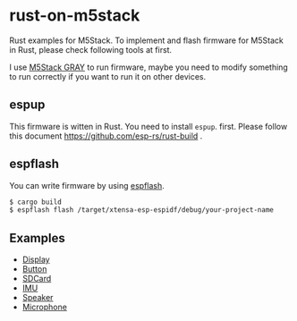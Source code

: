 # rust-on-m5stack

Rust examples for M5Stack.
To implement and flash firmware for M5Stack in Rust, please check following tools at first.

I use [M5Stack GRAY](https://docs.m5stack.com/en/core/gray) to run firmware, maybe you need to modify something to run correctly if you want to run it on other devices.

## espup

This firmware is witten in Rust. You need to install `espup`. first. Please follow this document https://github.com/esp-rs/rust-build .

## espflash

You can write firmware by using [espflash](https://github.com/esp-rs/espflash).

```sh
$ cargo build
$ espflash flash /target/xtensa-esp-espidf/debug/your-project-name
```

## Examples

- [Display](./display/)
- [Button](./button/)
- [SDCard](./sdcard/)
- [IMU](./imu/)
- [Speaker](./speaker/)
- [Microphone](./microphone/)
